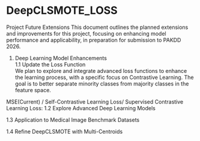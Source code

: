 # DeepCLSMOTE_LOSS

Project Future Extensions
This document outlines the planned extensions and improvements for this project, focusing on enhancing model performance and applicability, in preparation for submission to PAKDD 2026.  

1. Deep Learning Model Enhancements  
1.1 Update the Loss Function     
We plan to explore and integrate advanced loss functions to enhance the learning process, with a specific focus on Contrastive Learning. The goal is to better separate minority classes from majority classes in the feature space.  

MSE(Current) / Self-Contrastive Learning Loss/ Supervised Contrastive Learning Loss:
1.2 Explore Advanced Deep Learning Models

1.3 Application to Medical Image Benchmark Datasets

1.4 Refine DeepCLSMOTE with Multi-Centroids
